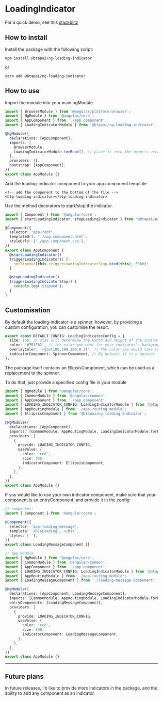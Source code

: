 # LoadingIndicator

For a quick demo, see this [stackblitz](https://stackblitz.com/edit/angular-ivy-vaaxh8?file=src/app/app.component.ts)

## How to install

Install the package with the following script:

`npm install @btapai/ng-loading-indicator`

or

`yarn add @btapai/ng-loading-indicator`

## How to use

Import the module into your main ngModule

```typescript
import { BrowserModule } from '@angular/platform-browser';
import { NgModule } from '@angular/core';
import { AppComponent } from './app.component';
import { LoadingIndicatorModule } from '@btapai/ng-loading-indicator';

@NgModule({
  declarations: [AppComponent],
  imports: [
    BrowserModule,
    LoadingIndicatorModule.forRoot(), // place it into the imports array
  ],
  providers: [],
  bootstrap: [AppComponent],
})
export class AppModule {}
```

Add the loading-indicator component to your app.component template

```angular2html
<!-- add the component to the bottom of the file -->
<btp-loading-indicator></btp-loading-indicator>
```

Use the method decorators to start/stop the indicator.

```typescript
import { Component } from '@angular/core';
import { startLoadingIndicator, stopLoadingIndicator } from '@btapai/ng-loading-indicator';

@Component({
  selector: 'app-root',
  templateUrl: './app.component.html',
  styleUrls: ['./app.component.css'],
})
export class AppComponent {
  @startLoadingIndicator()
  triggerLoadingIndicator() {
    setTimeout(this.triggerLoadingIndicatorStop.bind(this), 5000);
  }

  @stopLoadingIndicator()
  triggerLoadingIndicatorStop() {
    console.log('stopped');
  }
}
```

## Customisation

By default the loading-indicator is a spinner, however, by providing a custom configuration, you can customise the result.

```typescript
export const DEFAULT_CONFIG: LoadingIndicatorConfig = {
  size: 160, // size will determine the width and height of the indicator container (as a square)
  color: '#7B1FA2', // the color you want for your indicator's background
  overlayColor: 'rgba(100,100,100,0.3)', // the color you would like to use for the overlay
  indicatorComponent: SpinnerComponent, // By default it is a spinner
};
```

The package itself contains an EllipsisComponent, which can be used as a replacement to the spinner.

To do that, just provide a specified config file in your module

```typescript
import { NgModule } from '@angular/core';
import { CommonModule } from '@angular/common';
import { AppComponent } from './app.component';
import { LOADING_INDICATOR_CONFIG, LoadingIndicatorModule } from '@btapai/ng-loading-indicator';
import { AppRoutingModule } from './app.routing.module';
import { EllipsisComponent } from '@btapai/ng-loading-indicator';

@NgModule({
  declarations: [AppComponent],
  imports: [CommonModule, AppRoutingModule, LoadingIndicatorModule.forRoot()],
  providers: [
    {
      provide: LOADING_INDICATOR_CONFIG,
      useValue: {
        color: 'red',
        size: 160,
        indicatorComponent: EllipsisComponent,
      },
    },
  ],
})
export class AppModule {}
```

If you would like to use your own indicator component, make sure that your component is an entryComponent, and provide it in the config:

```typescript
// component:
import { Component } from '@angular/core';

@Component({
  selector: 'app-loading-message',
  template: `<h1>Loading...</h1>`,
  styles: [``],
})
export class LoadingMessageComponent {}

// app module
import { NgModule } from '@angular/core';
import { CommonModule } from '@angular/common';
import { AppComponent } from './app.component';
import { LOADING_INDICATOR_CONFIG, LoadingIndicatorModule } from '@btapai/ng-loading-indicator';
import { AppRoutingModule } from './app.routing.module';
import { LoadingMessageComponent } from './loading-message.component';

@NgModule({
  declarations: [AppComponent, LoadingMessageComponent],
  imports: [CommonModule, AppRoutingModule, LoadingIndicatorModule.forRoot()],
  entryComponents: [LoadingMessageComponent],
  providers: [
    {
      provide: LOADING_INDICATOR_CONFIG,
      useValue: {
        color: 'red',
        size: 160,
        indicatorComponent: LoadingMessageComponent,
      },
    },
  ],
})
export class AppModule {}
```

---

## Future plans

In future releases, I'd like to provide more indicators in the package, and the ability to add any component as an indicator.
